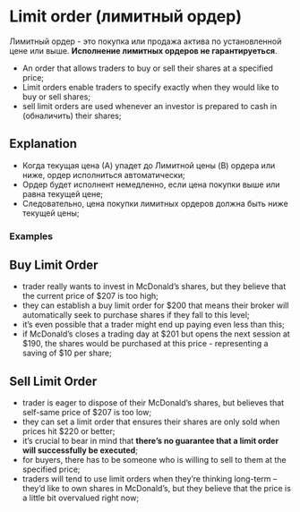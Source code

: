 # Limit order (лимитный ордер)

Лимитный ордер - это покупка или продажа актива по установленной цене или выше. **Исполнение лимитных ордеров не гарантируеться**.

- An order that allows traders to buy or sell their shares at a specified price;
- Limit orders enable traders to specify exactly when they would like to buy or sell shares;
- sell limit orders are used whenever an investor is prepared to cash in (обналичить) their shares;

## Explanation

- Когда текущая цена (А) упадет до Лимитной цены (B) ордера или ниже, ордер исполниться автоматически;
- Ордер будет исполнент немедленно, если цена покупки выше или равна текущей цене;
- Следовательно, цена покупки лимитных ордеров должна быть ниже текущей цены;

### Examples

## Buy Limit Order

- trader really wants to invest in McDonald’s shares, but they believe that the current price of $207 is too high;
- they can establish a buy limit order for $200 that means their broker will automatically seek to purchase shares if they fall to this level;
- it’s even possible that a trader might end up paying even less than this;
- if McDonald’s closes a trading day at $201 but opens the next session at $190, the shares would be purchased at this price - representing a saving of $10 per share;

## Sell Limit Order

- trader is eager to dispose of their McDonald’s shares, but believes that self-same price of $207 is too low;
- they can set a limit order that ensures their shares are only sold when prices hit $220 or better;
- it’s crucial to bear in mind that **there’s no guarantee that a limit order will successfully be executed**; 
- for buyers, there has to be someone who is willing to sell to them at the specified price;
- traders will tend to use limit orders when they’re thinking long-term – they’d like to own shares in McDonald’s, but they believe that the price is a little bit overvalued right now;